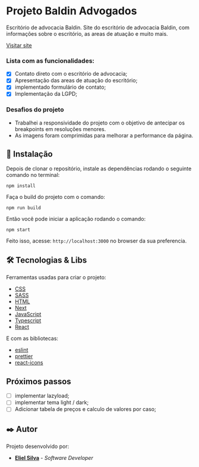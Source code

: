 # Projeto Baldin Advogados

Escritório de advocacia Baldin.
Site do escritório de advocacia Baldin, com informações sobre o escritório, as areas de atuação e muito mais.

[Visitar site]()

### Lista com as funcionalidades:

- [x] Contato direto com o escritório de advocacia;
- [x] Apresentação das areas de atuação do escritório;
- [x] implementado formulário de contato;
- [x] Implementação da LGPD;

### Desafios do projeto

- Trabalhei a responsividade do projeto com o objetivo de antecipar os breakpoints em resoluções menores.
- As imagens foram comprimidas para melhorar a performance da página.

## 🔧 Instalação

Depois de clonar o repositório, instale as dependências rodando o seguinte comando no terminal:

```
npm install
```

Faça o build do projeto com o comando:

```
npm run build
```

Então você pode iniciar a aplicação rodando o comando:

```
npm start
```

Feito isso, acesse: `http://localhost:3000` no browser da sua preferencia.

## 🛠️ Tecnologias & Libs

Ferramentas usadas para criar o projeto:

- [CSS](https://developer.mozilla.org/pt-BR/docs/Web/CSS)
- [SASS](https://sass-lang.com/)
- [HTML](https://developer.mozilla.org/pt-BR/docs/Web/HTML)
- [Next](https://nextjs.org/)
- [JavaScript](https://developer.mozilla.org/pt-BR/docs/Web/JavaScript)
- [Typescript](https://www.typescriptlang.org/)
- [React](https://reactjs.org/)

E com as bibliotecas:

- [eslint](https://eslint.org/)
- [prettier](https://prettier.io/)
- [react-icons](https://react-icons.github.io/react-icons/)

## Próximos passos

- [ ] implementar lazyload;
- [ ] implementar tema light / dark;
- [ ] Adicionar tabela de preços e calculo de valores por caso;

## ✒️ Autor

Projeto desenvolvido por:

- **[Eliel Silva](https://github.com/Eliel-Silva-dev)** - _Software Developer_
